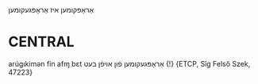 אַראָפּקומען
איז אַראָפּגעקומען

CENTRAL
========

arúgɩkimən fin afɱ bɛt אַראָפּגעקומען פֿון אויפֿן בעט {!} {ETCP, Sîg Felső Szek, 47223}